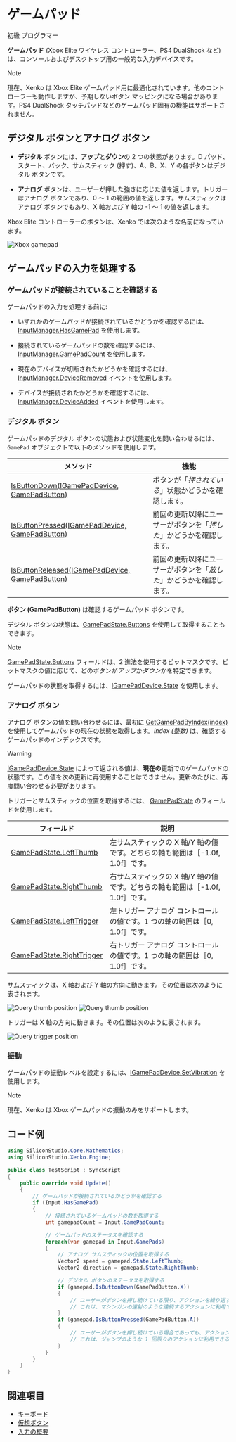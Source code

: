 # ゲームパッド

<span class="label label-doc-level">初級</span>
<span class="label label-doc-audience">プログラマー</span>

**ゲームパッド** (Xbox Elite ワイヤレス コントローラー、PS4 DualShock など) は、コンソールおよびデスクトップ用の一般的な入力デバイスです。

> [!NOTE]
> 現在、Xenko は Xbox Elite ゲームパッド用に最適化されています。他のコントローラーも動作しますが、予期しないボタン マッピングになる場合があります。PS4 DualShock タッチパッドなどのゲームパッド固有の機能はサポートされません。

## デジタル ボタンとアナログ ボタン

* **デジタル** ボタンには、**アップ**と**ダウン**の 2 つの状態があります。D パッド、スタート、バック、サムスティック (押す)、A、B、X、Y の各ボタンはデジタル ボタンです。

* **アナログ** ボタンは、ユーザーが押した強さに応じた値を返します。トリガーはアナログ ボタンであり、0 ～ 1 の範囲の値を返します。サムスティックはアナログ ボタンでもあり、X 軸および Y 軸の -1 ～ 1 の値を返します。

Xbox Elite コントローラーのボタンは、Xenko では次のような名前になっています。

![Xbox gamepad](media/input-gamepad-standard-gamepad.png)

## ゲームパッドの入力を処理する

### ゲームパッドが接続されていることを確認する

ゲームパッドの入力を処理する前に:

* いずれかのゲームパッドが接続されているかどうかを確認するには、[InputManager.HasGamePad](xref:SiliconStudio.Xenko.Input.InputManager.HasGamePad) を使用します。

* 接続されているゲームパッドの数を確認するには、[InputManager.GamePadCount](xref:SiliconStudio.Xenko.Input.InputManager.GamePadCount) を使用します。

* 現在のデバイスが切断されたかどうかを確認するには、[InputManager.DeviceRemoved](xref:SiliconStudio.Xenko.Input.InputManager.DeviceRemoved) イベントを使用します。

* デバイスが接続されたかどうかを確認するには、[InputManager.DeviceAdded](xref:SiliconStudio.Xenko.Input.InputManager.DeviceAdded) イベントを使用します。

### デジタル ボタン

ゲームパッドのデジタル ボタンの状態および状態変化を問い合わせるには、`GamePad` オブジェクトで以下のメソッドを使用します。

| メソッド | 機能
|--------|--------------
| [IsButtonDown(IGamePadDevice, GamePadButton)](xref:SiliconStudio.Xenko.Input.GamePadDeviceExtensions.IsButtonDown\(SiliconStudio.Xenko.Input.IGamePadDevice,SiliconStudio.Xenko.Input.GamePadButton\)) | ボタンが「_押されている_」状態かどうかを確認します。
| [IsButtonPressed(IGamePadDevice, GamePadButton)](xref:SiliconStudio.Xenko.Input.GamePadDeviceExtensions.IsButtonPressed\(SiliconStudio.Xenko.Input.IGamePadDevice,SiliconStudio.Xenko.Input.GamePadButton\)) | 前回の更新以降にユーザーがボタンを「_押した_」かどうかを確認します。
| [IsButtonReleased(IGamePadDevice, GamePadButton)](xref:SiliconStudio.Xenko.Input.GamePadDeviceExtensions.IsButtonReleased\(SiliconStudio.Xenko.Input.IGamePadDevice,SiliconStudio.Xenko.Input.GamePadButton\)) | 前回の更新以降にユーザーがボタンを「_放した_」かどうかを確認します。

**ボタン (GamePadButton)** は確認するゲームパッド ボタンです。

デジタル ボタンの状態は、[GamePadState.Buttons](xref:SiliconStudio.Xenko.Input.GamePadState.Buttons) を使用して取得することもできます。

> [!NOTE]
> [GamePadState.Buttons](xref:SiliconStudio.Xenko.Input.GamePadState.Buttons) フィールドは、2 進法を使用するビットマスクです。ビットマスクの値に応じて、どのボタンが*アップ*か*ダウン*かを特定できます。

ゲームパッドの状態を取得するには、[IGamePadDevice.State](xref:SiliconStudio.Xenko.Input.IGamePadDevice.State) を使用します。

### アナログ ボタン

アナログ ボタンの値を問い合わせるには、最初に
[GetGamePadByIndex(index)](xref:SiliconStudio.Xenko.Input.InputManager.GetGamePadByIndex\(System.Int32\)) を使用してゲームパッドの現在の状態を取得します。_index (整数)_ は、確認するゲームパッドのインデックスです。

> [!WARNING]
> [IGamePadDevice.State](xref:SiliconStudio.Xenko.Input.IGamePadDevice.State) によって返される値は、**現在の**更新でのゲームパッドの状態です。この値を次の更新に再使用することはできません。更新のたびに、再度問い合わせる必要があります。

トリガーとサムスティックの位置を取得するには、
[GamePadState](xref:SiliconStudio.Xenko.Input.GamePadState) のフィールドを使用します。

| フィールド | 説明
|-------|------------
| [GamePadState.LeftThumb](xref:SiliconStudio.Xenko.Input.GamePadState.LeftThumb) | 左サムスティックの X 軸/Y 軸の値です。どちらの軸も範囲は［-1.0f, 1.0f］です。 |
| [GamePadState.RightThumb](xref:SiliconStudio.Xenko.Input.GamePadState.RightThumb) | 右サムスティックの X 軸/Y 軸の値です。どちらの軸も範囲は［-1.0f, 1.0f］です。 |
| [GamePadState.LeftTrigger](xref:SiliconStudio.Xenko.Input.GamePadState.LeftTrigger) | 左トリガー アナログ コントロールの値です。1 つの軸の範囲は［0, 1.0f］です。 |
| [GamePadState.RightTrigger](xref:SiliconStudio.Xenko.Input.GamePadState.RightTrigger) | 右トリガー アナログ コントロールの値です。1 つの軸の範囲は［0, 1.0f］です。 |

サムスティックは、X 軸および Y 軸の方向に動きます。その位置は次のように表されます。

![Query thumb position](media/index-gamepad-stick-position-1.png)
![Query thumb position](media/index-gamepad-stick-position-2.png)

トリガーは X 軸の方向に動きます。その位置は次のように表されます。

![Query trigger position](media/index-gamepad-trigger-position.png)

### 振動

ゲームパッドの振動レベルを設定するには、[IGamePadDevice.SetVibration](xref:SiliconStudio.Xenko.Input.IGamePadDevice.SetVibration\(System.Single,System.Single,System.Single,System.Single\)) を使用します。

> [!NOTE]
> 現在、Xenko は Xbox ゲームパッドの振動のみをサポートします。

## コード例

```cs
using SiliconStudio.Core.Mathematics;
using SiliconStudio.Xenko.Engine;

public class TestScript : SyncScript
{
    public override void Update()
    {
        // ゲームパッドが接続されているかどうかを確認する
        if (Input.HasGamePad)
        {
            // 接続されているゲームパッドの数を取得する
            int gamepadCount = Input.GamePadCount;

            // ゲームパッドのステータスを確認する
            foreach(var gamepad in Input.GamePads)
            {
                // アナログ サムスティックの位置を取得する
                Vector2 speed = gamepad.State.LeftThumb;
                Vector2 direction = gamepad.State.RightThumb;

                // デジタル ボタンのステータスを取得する
                if (gamepad.IsButtonDown(GamePadButton.X))
                {
                    // ユーザーがボタンを押し続けている限り、アクションを繰り返す。
                    // これは、マシンガンの連射のような連続するアクションに利用できる。
                }
                if (gamepad.IsButtonPressed(GamePadButton.A))
                {
                    // ユーザーがボタンを押し続けている場合であっても、アクションを 1 回だけトリガーする。
                    // これは、ジャンプのような 1 回限りのアクションに利用できる。
                }
            }
        }
    }
}
```

## 関連項目
* [キーボード](keyboards.md)
* [仮想ボタン](virtual-buttons.md)
* [入力の概要](index.md)

